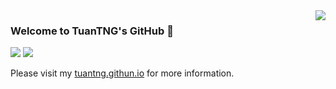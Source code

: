 
<a href="#">
<img align="right" src="https://github-readme-stats.vercel.app/api?username=tuantng&count_private=true&show_icons=true&hide_border=true&icon_color=586069&title_color=a0a9af">
</a>

### Welcome to TuanTNG's GitHub 👋

![](https://img.shields.io/badge/-Python-3626e3?style=flat-square&logo=Python&logoColor=fff)
![](https://img.shields.io/badge/-PyTorch-e34f26?style=flat-square&logo=PyTorch&logoColor=fff)

Please visit my [tuantng.githun.io](http://tuantng.githun.io) for more information.
